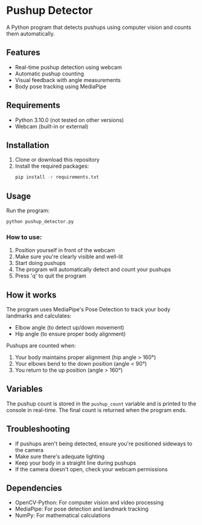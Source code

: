 # Pushup Detector

A Python program that detects pushups using computer vision and counts them automatically.

## Features

- Real-time pushup detection using webcam
- Automatic pushup counting
- Visual feedback with angle measurements
- Body pose tracking using MediaPipe

## Requirements

- Python 3.10.0 (not tested on other versions)
- Webcam (built-in or external)

## Installation

1. Clone or download this repository
2. Install the required packages:
   ```bash
   pip install -r requirements.txt
   ```

## Usage

Run the program:
```bash
python pushup_detector.py
```

### How to use:

1. Position yourself in front of the webcam
2. Make sure you're clearly visible and well-lit
3. Start doing pushups
4. The program will automatically detect and count your pushups
5. Press 'q' to quit the program

## How it works

The program uses MediaPipe's Pose Detection to track your body landmarks and calculates:
- Elbow angle (to detect up/down movement)
- Hip angle (to ensure proper body alignment)

Pushups are counted when:
1. Your body maintains proper alignment (hip angle > 160°)
2. Your elbows bend to the down position (angle < 90°)
3. You return to the up position (angle > 160°)

## Variables

The pushup count is stored in the `pushup_count` variable and is printed to the console in real-time. The final count is returned when the program ends.

## Troubleshooting

- If pushups aren't being detected, ensure you're positioned sideways to the camera
- Make sure there's adequate lighting
- Keep your body in a straight line during pushups
- If the camera doesn't open, check your webcam permissions

## Dependencies

- OpenCV-Python: For computer vision and video processing
- MediaPipe: For pose detection and landmark tracking
- NumPy: For mathematical calculations


